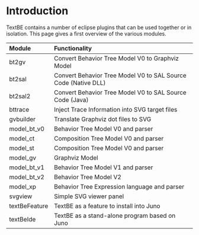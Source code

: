 # Introduction #

TextBE contains a number of eclipse plugins that can be used together or in isolation. This page gives a first overview of the various modules.

|Module|Functionality|
|:-----|:------------|
|bt2gv |Convert Behavior Tree Model V0 to Graphviz Model|
|bt2sal|Convert Behavior Tree Model V0 to SAL Source Code (Native DLL)|
|bt2sal2|Convert Behavior Tree Model V0 to SAL Source Code (Java)|
|bttrace|Inject Trace Information into SVG target files|
|gvbuilder|Translate Graphviz dot files to SVG|
|model\_bt\_v0|Behavior Tree Model V0 and parser|
|model\_ct|Composition Tree Model V0 and parser|
|model\_st|Composition Tree Model V0 and parser|
|model\_gv|Graphviz Model|
|model\_bt\_v1|Behavior Tree Model V1 and parser|
|model\_bt\_v2|Behavior Tree Model V2|
|model\_xp|Behavior Tree Expression language and parser|
|svgview|Simple SVG viewer panel|
|textBeFeature|TextBE as a feature to install into Juno|
|textBeIde|TextBE as a stand-alone program based on Juno|